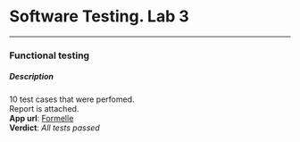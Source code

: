 
# Software Testing. Lab 3
---
### Functional testing

##### Description
10 test cases that were perfomed.  
Report is attached.  
**App url**: [Formelle](https://markformelle.by/)  
**Verdict**: *All tests passed*  

